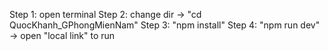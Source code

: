 Step 1: open terminal
Step 2: change dir -> "cd QuocKhanh_GPhongMienNam"
Step 3: "npm install"
Step 4: "npm run dev" -> open "local link" to run